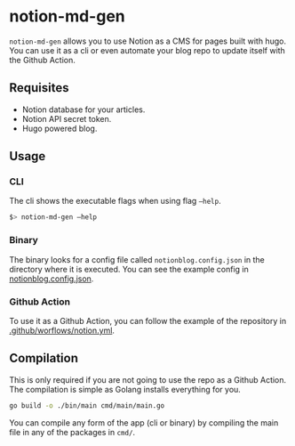# notion-md-gen

`notion-md-gen` allows you to use Notion as a CMS for pages built with hugo. You can use it as a cli or even automate your blog repo to update itself with the Github Action.


## Requisites

- Notion database for your articles.
- Notion API secret token.
- Hugo powered blog.

## Usage

### CLI

The cli shows the executable flags when using flag `—help`.

```bash
$> notion-md-gen —help
```

### Binary

The binary looks for a config file called `notionblog.config.json` in the directory where it is executed. You can see the example config in [notionblog.config.json](notionblog.config.json).


### Github Action

To use it as a Github Action, you can follow the example of the repository in [.github/worflows/notion.yml](.github/workflows/notion.yml).


## Compilation

This is only required if you are not going to use the repo as a Github Action. The compilation is simple as Golang installs everything for you.

```bash
go build -o ./bin/main cmd/main/main.go
```

You can compile any form of the app (cli or binary) by compiling the main file in any of the packages in `cmd/`.


